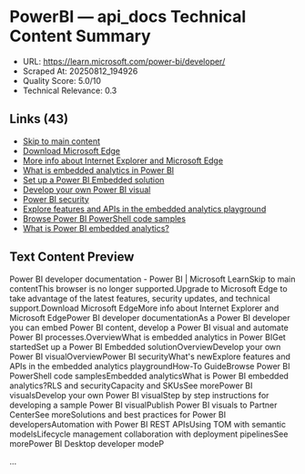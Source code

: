 # PowerBI — api_docs Technical Content Summary

- URL: https://learn.microsoft.com/power-bi/developer/
- Scraped At: 20250812_194926
- Quality Score: 5.0/10
- Technical Relevance: 0.3

## Links (43)
- [Skip to main content](#main)
- [Download Microsoft Edge](https://go.microsoft.com/fwlink/p/?LinkID=2092881 )
- [More info about Internet Explorer and Microsoft Edge](https://learn.microsoft.com/en-us/lifecycle/faq/internet-explorer-microsoft-edge)
- [What is embedded analytics in Power BI](embedded/embedded-analytics-power-bi)
- [Set up a Power BI Embedded solution](embedded/create-an-azure-active-directory-tenant)
- [Develop your own Power BI visual](visuals/develop-power-bi-visuals)
- [Power BI security](../enterprise/service-admin-power-bi-security)
- [Explore features and APIs in the embedded analytics playground](https://aka.ms/pbieplayground)
- [Browse Power BI PowerShell code samples](https://github.com/microsoft/PowerBI-Developer-Samples)
- [What is Power BI embedded analytics?](embedded/embedded-analytics-power-bi)

## Text Content Preview

Power BI developer documentation - Power BI | Microsoft LearnSkip to main contentThis browser is no longer supported.Upgrade to Microsoft Edge to take advantage of the latest features, security updates, and technical support.Download Microsoft EdgeMore info about Internet Explorer and Microsoft EdgePower BI developer documentationAs a Power BI developer you can embed Power BI content, develop a Power BI visual and automate Power BI processes.OverviewWhat is embedded analytics in Power BIGet startedSet up a Power BI Embedded solutionOverviewDevelop your own Power BI visualOverviewPower BI securityWhat's newExplore features and APIs in the embedded analytics playgroundHow-To GuideBrowse Power BI PowerShell code samplesEmbedded analyticsWhat is Power BI embedded analytics?RLS and securityCapacity and SKUsSee morePower BI visualsDevelop your own Power BI visualStep by step instructions for developing a sample Power BI visualPublish Power BI visuals to Partner CenterSee moreSolutions and best practices for Power BI developersAutomation with Power BI REST APIsUsing TOM with semantic modelsLifecycle management collaboration with deployment pipelinesSee morePower BI Desktop developer modeP

…